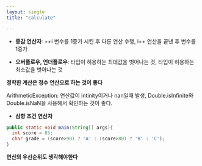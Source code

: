 ```yaml
---
layout: single
title: "calculate"

---
```


- **증감 연산자**: ++i 변수를 1증가 시킨 후 다른 연산 수행, i++ 연산을 끝낸 후 변수를 1증가

- **오버플로우, 언더플로우**: 타입이 허용하는 최대값을 벗어나는 것, 타입이 허용하는 최소값을 벗어나는 것

**정학한 계산은 정수 연산으로 하는 것이 좋다**

ArithmeticException: 연산값이 intinity이거나 nan일때 발생, Double.isInfinite와 Double.isNaN을 사용해서 확인하는 것이 좋다.

- **삼항 조건 연산자**

```java
public static void main(String[] args){
  int score = 85;
  char grade = (score>90) ? 'A' : (score>80) ? 'B' : 'C');
}
```

**연산의 우선순위도 생각해야한다**
